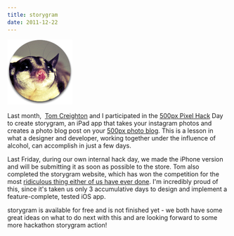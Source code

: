 ```yaml
---
title: storygram
date: 2011-12-22
---
```


![](3519D34D024E4D4D8B320A00FB140F44.png)

Last month,&nbsp; [Tom Creighton](http://tomcreighton.com/2011/11/empty-storefronts/) and I participated in the [500px Pixel Hack](http://pixelhackday.com/) Day to create storygram, an iPad app that takes your instagram photos and creates a photo blog post on your [500px photo blog](http://500px.com/ashfurrow/blog). This is a lesson in what a designer and developer, working together under the influence of alcohol, can accomplish in just a few days.

Last Friday, during our own internal hack day, we made the iPhone version and will be submitting it as soon as possible to the store. Tom also completed the storygram website, which has won the competition for the most [ridiculous thing either of us have ever done](http://storygram.me/). I'm incredibly proud of this, since it's taken us only 3 accumulative days to design and implement a feature-complete, tested iOS app.

storygram is available for free and is not finished yet - we both have some great ideas on what to do next with this and are looking forward to some more hackathon storygram action!
